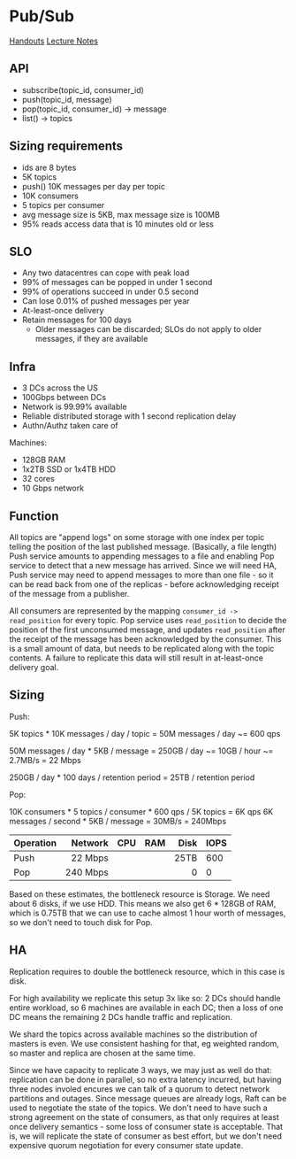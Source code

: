 Pub/Sub
=======

[Handouts](https://static.googleusercontent.com/media/sre.google/en//static/pdf/nalsd-pubsub-handout-a4.pdf)
[Lecture Notes](https://docs.google.com/presentation/d/1X4IP_9Sk0oMfofbB8_srGlKkOQiTxfBhKGEee3NQvnU/)

API
---

- subscribe(topic\_id, consumer\_id)
- push(topic\_id, message)
- pop(topic\_id, consumer\_id) -> message
- list() -> topics

Sizing requirements
-------------------

- ids are 8 bytes
- 5K topics
- push() 10K messages per day per topic
- 10K consumers
- 5 topics per consumer
- avg message size is 5KB, max message size is 100MB
- 95% reads access data that is 10 minutes old or less

SLO
---

- Any two datacentres can cope with peak load
- 99% of messages can be popped in under 1 second
- 99% of operations succeed in under 0.5 second
- Can lose 0.01% of pushed messages per year
- At-least-once delivery
- Retain messages for 100 days
   - Older messages can be discarded; SLOs do not apply to older messages, if they are available

Infra
-----

- 3 DCs across the US
- 100Gbps between DCs
- Network is 99.99% available
- Reliable distributed storage with 1 second replication delay
- Authn/Authz taken care of

Machines:

- 128GB RAM
- 1x2TB SSD or 1x4TB HDD
- 32 cores
- 10 Gbps network


Function
--------

All topics are "append logs" on some storage with one index per topic telling the position of the last published
message. (Basically, a file length) Push service amounts to appending messages to a file and enabling Pop service
to detect that a new message has arrived. Since we will need HA, Push service may need to append messages to more
than one file - so it can be read back from one of the replicas - before acknowledging receipt of the message from
a publisher.

All consumers are represented by the mapping `consumer_id -> read_position` for every topic. Pop service uses
`read_position` to decide the position of the first unconsumed message, and updates `read_position` after the
receipt of the message has been acknowledged by the consumer. This is a small amount of data, but needs to be
replicated along with the topic contents. A failure to replicate this data will still result in at-least-once
delivery goal.

Sizing
------

Push:

5K topics * 10K messages / day / topic = 50M messages / day ~= 600 qps

50M messages / day * 5KB / message = 250GB / day ~= 10GB / hour ~= 2.7MB/s = 22 Mbps

250GB / day * 100 days / retention period = 25TB / retention period

Pop:

10K consumers * 5 topics / consumer * 600 qps / 5K topics = 6K qps
6K messages / second * 5KB / message = 30MB/s = 240Mbps


Operation |  Network | CPU |  RAM  | Disk | IOPS
:-------- | --------:| ---:| -----:| ----:|:----
Push      |  22 Mbps |     |       | 25TB | 600
Pop       | 240 Mbps |     |       | 0    | 0

Based on these estimates, the bottleneck resource is Storage. We need about 6 disks, if we use HDD. This means
we also get 6 * 128GB of RAM, which is 0.75TB that we can use to cache almost 1 hour worth of messages, so we
don't need to touch disk for Pop.

HA
---

Replication requires to double the bottleneck resource, which in this case is disk.

For high availability we replicate this setup 3x like so: 2 DCs should handle entire workload, so 6 machines
are available in each DC; then a loss of one DC means the remaining 2 DCs handle traffic and replication.

We shard the topics across available machines so the distribution of masters is even. We use consistent hashing
for that, eg weighted random, so master and replica are chosen at the same time.

Since we have capacity to replicate 3 ways, we may just as well do that: replication can be done in parallel, so
no extra latency incurred, but having three nodes involed encures we can talk of a quorum to detect network
partitions and outages. Since message queues are already logs, Raft can be used to negotiate the state of the
topics. We don't need to have such a strong agreement on the state of consumers, as that only requires at least
once delivery semantics - some loss of consumer state is acceptable. That is, we will replicate the state of
consumer as best effort, but we don't need expensive quorum negotiation for every consumer state update.
